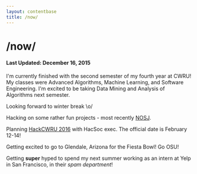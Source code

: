 ```yaml
---
layout: contentbase
title: /now/
---
```


# /now/
#### Last Updated: December 16, 2015

I'm currently finished with the second semester of my fourth year at CWRU!  My
classes were Advanced Algorithms, Machine Learning, and Software Engineering.
I'm excited to be taking Data Mining and Analysis of Algorithms next semester.

Looking forward to winter break \o/

Hacking on some rather fun projects - most recently
[NOSJ](https://github.com/brenns10/nosj).

Planning [HackCWRU 2016](http://hack.cwru.edu) with HacSoc exec.  The official
date is February 12-14!

Getting excited to go to Glendale, Arizona for the Fiesta Bowl!  Go OSU!

Getting **super** hyped to spend my next summer working as an intern at Yelp in
San Francisco, in their *spam department*!

